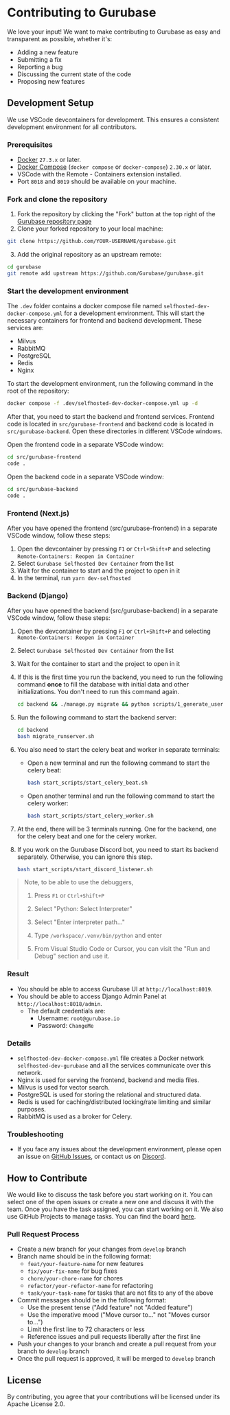 # Contributing to Gurubase

We love your input! We want to make contributing to Gurubase as easy and transparent as possible, whether it's:

- Adding a new feature
- Submitting a fix
- Reporting a bug
- Discussing the current state of the code
- Proposing new features

## Development Setup

We use VSCode devcontainers for development. This ensures a consistent development environment for all contributors.

### Prerequisites

- [Docker](https://docs.docker.com/get-docker/) `27.3.x` or later.
- [Docker Compose](https://docs.docker.com/compose/install/) (`docker compose` or `docker-compose`) `2.30.x` or later.
- VSCode with the Remote - Containers extension installed.
- Port `8018` and `8019` should be available on your machine.

### Fork and clone the repository

1. Fork the repository by clicking the "Fork" button at the top right of the [Gurubase repository page](https://github.com/Gurubase/gurubase)
2. Clone your forked repository to your local machine:

```bash
git clone https://github.com/YOUR-USERNAME/gurubase.git
```

3. Add the original repository as an upstream remote:

```bash
cd gurubase
git remote add upstream https://github.com/Gurubase/gurubase.git
```

### Start the development environment

The `.dev` folder contains a docker compose file named `selfhosted-dev-docker-compose.yml` for a development environment. This will start the necessary containers for frontend and backend development. These services are:

- Milvus
- RabbitMQ
- PostgreSQL
- Redis
- Nginx

To start the development environment, run the following command in the root of the repository:

```bash
docker compose -f .dev/selfhosted-dev-docker-compose.yml up -d
```

After that, you need to start the backend and frontend services. Frontend code is located in `src/gurubase-frontend` and backend code is located in `src/gurubase-backend`. Open these directories in different VSCode windows.

Open the frontend code in a separate VSCode window:
```bash
cd src/gurubase-frontend
code .
```

Open the backend code in a separate VSCode window:
```bash
cd src/gurubase-backend
code .
```

### Frontend (Next.js)
After you have opened the frontend (src/gurubase-frontend) in a separate VSCode window, follow these steps:

1. Open the devcontainer by pressing `F1` or `Ctrl+Shift+P` and selecting `Remote-Containers: Reopen in Container`
2. Select `Gurubase Selfhosted Dev Container` from the list
3. Wait for the container to start and the project to open in it
4. In the terminal, run `yarn dev-selfhosted`

### Backend (Django)
After you have opened the backend (src/gurubase-backend) in a separate VSCode window, follow these steps:

1. Open the devcontainer by pressing `F1` or `Ctrl+Shift+P` and selecting `Remote-Containers: Reopen in Container`
2. Select `Gurubase Selfhosted Dev Container` from the list
3. Wait for the container to start and the project to open in it
4. If this is the first time you run the backend, you need to run the following command **once** to fill the database with initial data and other initializations. You don't need to run this command again.

    ```bash
    cd backend && ./manage.py migrate && python scripts/1_generate_users.py && python scripts/3_update_site.py && python scripts/5_create_default_settings.py && python scripts/4_create_milvus_collections.py && python manage.py collectstatic --noinput --verbosity 0
    ```

5. Run the following command to start the backend server:
    ```bash
    cd backend
    bash migrate_runserver.sh
    ```

6. You also need to start the celery beat and worker in separate terminals:

    - Open a new terminal and run the following command to start the celery beat:
        ```bash
        bash start_scripts/start_celery_beat.sh
        ```

    - Open another terminal and run the following command to start the celery worker:
        ```bash
        bash start_scripts/start_celery_worker.sh
        ```

7. At the end, there will be 3 terminals running. One for the backend, one for the celery beat and one for the celery worker.

8. If you work on the Gurubase Discord bot, you need to start its backend separately. Otherwise, you can ignore this step.

    ```bash
    bash start_scripts/start_discord_listener.sh
    ```

> Note, to be able to use the debuggers,
>    1. Press `F1` or `Ctrl+Shift+P`
>
>    2. Select "Python: Select Interpreter"
>
>    3. Select "Enter interpreter path..."
>
>    4. Type `/workspace/.venv/bin/python` and enter
>
>    5. From Visual Studio Code or Cursor, you can visit the "Run and Debug" section and use it.

### Result

- You should be able to access Gurubase UI at `http://localhost:8019`. 
- You should be able to access Django Admin Panel at `http://localhost:8018/admin`. 
    - The default credentials are:
        - Username: `root@gurubase.io`
        - Password: `ChangeMe`

### Details

- `selfhosted-dev-docker-compose.yml` file creates a Docker network `selfhosted-dev-gurubase` and all the services communicate over this network.
- Nginx is used for serving the frontend, backend and media files.
- Milvus is used for vector search.
- PostgreSQL is used for storing the relational and structured data.
- Redis is used for caching/distributed locking/rate limiting and similar purposes.
- RabbitMQ is used as a broker for Celery.


### Troubleshooting 

- If you face any issues about the development environment, please open an issue on [GitHub Issues](https://github.com/Gurubase/gurubase/issues), or contact us on [Discord](https://discord.gg/9CMRSQPqx6).


## How to Contribute

We would like to discuss the task before you start working on it. You can select one of the open issues or create a new one and discuss it with the team. Once you have the task assigned, you can start working on it. We also use GitHub Projects to manage tasks. You can find the board [here](https://github.com/orgs/Gurubase/projects/1).

### Pull Request Process

- Create a new branch for your changes from `develop` branch
- Branch name should be in the following format: 
    - `feat/your-feature-name` for new features
    - `fix/your-fix-name` for bug fixes
    - `chore/your-chore-name` for chores
    - `refactor/your-refactor-name` for refactoring
    - `task/your-task-name` for tasks that are not fits to any of the above
- Commit messages should be in the following format:
    - Use the present tense ("Add feature" not "Added feature")
    - Use the imperative mood ("Move cursor to..." not "Moves cursor to...")
    - Limit the first line to 72 characters or less
    - Reference issues and pull requests liberally after the first line
- Push your changes to your branch and create a pull request from your branch to `develop` branch
- Once the pull request is approved, it will be merged to `develop` branch


## License

By contributing, you agree that your contributions will be licensed under its Apache License 2.0. 
